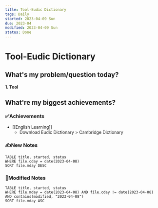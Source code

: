 ```yaml
---
title: Tool-Eudic Dictionary
tags: Daily
started: 2023-04-09 Sun
due: 2023-04
modified: 2023-04-09 Sun
status: Done
---
```

# Tool-Eudic Dictionary
## What's my problem/question today?
#### 1. Tool
## What're my biggest achievements?
### ✅Achievements
- [[English Learning]]
	- Download Eudic Dictionary > Cambridge Dictionary
### ✍️New Notes

```dataview
TABLE title, started, status
WHERE file.cday = date(2023-04-08)
SORT file.mday DESC
```

### 📝Modified Notes

```dataview
TABLE title, started, status
WHERE file.mday = date(2023-04-08) AND file.cday != date(2023-04-08) AND contains(modified, "2023-04-08")
SORT file.mday ASC
```